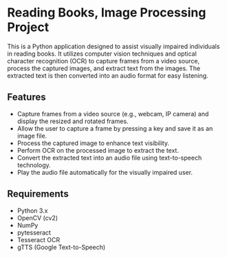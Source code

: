# Reading Books, Image Processing Project

This is a Python application designed to assist visually impaired individuals in reading books. It utilizes computer vision techniques and optical character recognition (OCR) to capture frames from a video source, process the captured images, and extract text from the images. The extracted text is then converted into an audio format for easy listening.

## Features

- Capture frames from a video source (e.g., webcam, IP camera) and display the resized and rotated frames.
- Allow the user to capture a frame by pressing a key and save it as an image file.
- Process the captured image to enhance text visibility.
- Perform OCR on the processed image to extract the text.
- Convert the extracted text into an audio file using text-to-speech technology.
- Play the audio file automatically for the visually impaired user.

## Requirements

- Python 3.x
- OpenCV (cv2)
- NumPy
- pytesseract
- Tesseract OCR
- gTTS (Google Text-to-Speech)
